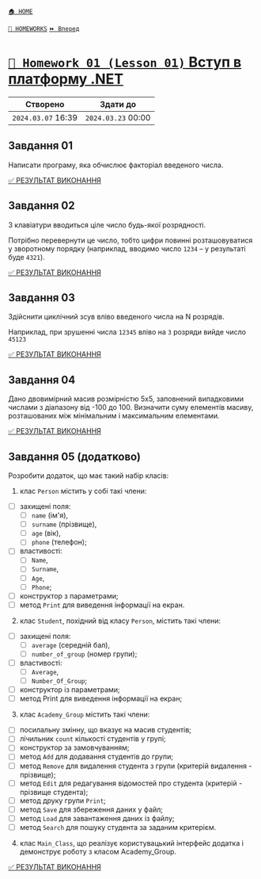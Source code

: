 ﻿[`🏠 HOME`](../../README.md)  

[`📕 HOMEWORKS`](../../README.md)  [`⏩ Вперед`](../02/README.md)

# [`📕 Homework 01 (Lesson 01)` Вступ в платформу .NET](https://lms.ithillel.ua/groups/65a65fe34c3a2d3372eef8ea/homeworks/65e9d1b3940cf5c66423f4a0)  


| Створено | Здати до |
|---|---|
| `2024.03.07` 16:39 | `2024.03.23` 00:00 |

## Завдання 01

Написати програму, яка обчислює факторіал введеного числа.

[✅ РЕЗУЛЬТАТ ВИКОНАННЯ](../../../HW01/HW01_01)

## Завдання 02

З клавіатури вводиться ціле число будь-якої розрядності.

Потрібно перевернути це число, тобто цифри повинні розташовуватися у зворотному порядку (наприклад, вводимо число `1234` – у результаті буде `4321`).

[✅ РЕЗУЛЬТАТ ВИКОНАННЯ](../../../HW01/HW01_02)

## Завдання 03

Здійснити циклічний зсув вліво введеного числа на N розрядів.

Наприклад, при зрушенні числа `12345` вліво на `3` розряди вийде число `45123`

[✅ РЕЗУЛЬТАТ ВИКОНАННЯ](../../../HW01/HW01_03)

## Завдання 04

Дано двовимірний масив розмірністю 5х5, заповнений випадковими числами з діапазону від -100 до 100. Визначити суму елементів масиву, розташованих між мінімальним і максимальним елементами.

[✅ РЕЗУЛЬТАТ ВИКОНАННЯ](../../../HW01/HW01_04)

## Завдання 05 (додатково)

Розробити додаток, що має такий набір класів:

1) клас `Person` містить у собі такі члени:  
- [ ] захищені поля:  
	- [ ] `name` (ім'я),   
	- [ ] `surname` (прізвище),  
	- [ ] `age` (вік),  
	- [ ] `phone` (телефон);  
- [ ] властивості:  
	- [ ] `Name`,  
	- [ ] `Surname`,  
	- [ ] `Age`,  
	- [ ] `Phone`; 
- [ ] конструктор з параметрами;  
- [ ] метод `Print` для виведення інформації на екран.  

2) клас `Student`, похідний від класу `Person`, містить такі члени:  
- [ ] захищені поля: 
	- [ ] `average` (середній бал),  
	- [ ] `number_of_group` (номер групи);  
- [ ] властивості:  
	- [ ] `Average`,  
	- [ ] `Number_Of_Group`;  
- [ ] конструктор із параметрами;  
- [ ] метод Print для виведення інформації на екран;

3) клас `Academy_Group` містить такі члени:  
- [ ] посилальну змінну, що вказує на масив студентів;  
- [ ] лічильник `count` кількості студентів у групі;  
- [ ] конструктор за замовчуванням;  
- [ ] метод `Add` для додавання студентів до групи;  
- [ ] метод `Remove` для видалення студента з групи (критерій видалення - прізвище);
- [ ] метод `Edit` для редагування відомостей про студента (критерій - прізвище студента);
- [ ] метод друку групи `Print`;
- [ ] метод `Save` для збереження даних у файл;
- [ ] метод `Load` для завантаження даних із файлу;
- [ ] метод `Search` для пошуку студента за заданим критерієм.

4) клас `Main_Class`, що реалізує користувацький інтерфейс додатка і демонструє роботу з класом Academy_Group.

[✅ РЕЗУЛЬТАТ ВИКОНАННЯ](../../../HW01/HW01_05)